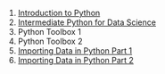 1. [Introduction to Python](https://hrkj-18.github.io/introduction-to-python/)
2. [Intermediate Python for Data Science](https://hrkj-18.github.io/Intermediate-Python-for-Data-Science/)
3. Python Toolbox 1
4. Python Toolbox 2
5. [Importing Data in Python Part 1](https://hrkj-18.github.io/importing-data-in-python-part-1/)
6. [Importing Data in Python Part 2](https://hrkj-18.github.io/importing-data-in-python-part-2/)
